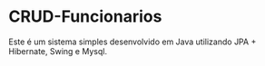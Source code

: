 # CRUD-Funcionarios
Este é um sistema simples desenvolvido em Java utilizando JPA + Hibernate, Swing e Mysql.
